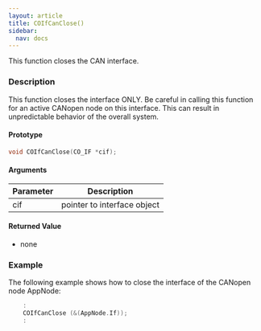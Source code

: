 ```yaml
---
layout: article
title: COIfCanClose()
sidebar:
  nav: docs
---
```


This function closes the CAN interface.

<!--more-->

### Description

This function closes the interface ONLY. Be careful in calling this function for an active CANopen node on this interface. This can result in unpredictable behavior of the overall system.

#### Prototype

```c
void COIfCanClose(CO_IF *cif);
```

#### Arguments

| Parameter | Description |
| --- | --- |
| cif | pointer to interface object |

#### Returned Value

- none

### Example

The following example shows how to close the interface of the CANopen node AppNode:

```c
    :
    COIfCanClose (&(AppNode.If));
    :
```
